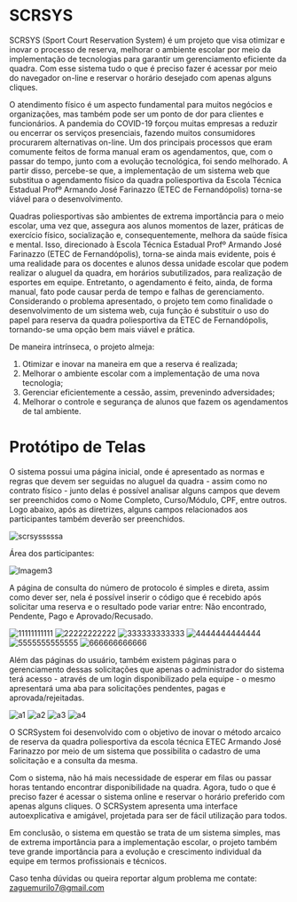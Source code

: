 # SCRSYS
SCRSYS (Sport Court Reservation System) é um projeto que visa otimizar e inovar o processo de
reserva, melhorar o ambiente escolar por meio da implementação de tecnologias para
garantir um gerenciamento eficiente da quadra. Com esse sistema tudo o que é preciso fazer é acessar por meio do navegador on-line e reservar o horário desejado
com apenas alguns cliques.

O atendimento físico é um aspecto fundamental para muitos negócios e organizações,
mas também pode ser um ponto de dor para clientes e funcionários. A pandemia do
COVID-19 forçou muitas empresas a reduzir ou encerrar os serviços presenciais,
fazendo muitos consumidores procurarem alternativas on-line. Um dos principais
processos que eram comumente feitos de forma manual eram os agendamentos, que,
com o passar do tempo, junto com a evolução tecnológica, foi sendo melhorado. A
partir disso, percebe-se que, a implementação de um sistema web que substitua o
agendamento físico da quadra poliesportiva da Escola Técnica Estadual Profº
Armando José Farinazzo (ETEC de Fernandópolis) torna-se viável para o
desenvolvimento.

Quadras poliesportivas são ambientes de extrema importância para o
meio escolar, uma vez que, assegura aos alunos momentos de lazer, práticas de
exercício físico, socialização e, consequentemente, melhora da saúde física e mental.
Isso, direcionado à Escola Técnica Estadual Profº Armando José Farinazzo (ETEC de
Fernandópolis), torna-se ainda mais evidente, pois é uma realidade para os docentes
e alunos dessa unidade escolar que podem realizar o aluguel da quadra, em horários
subutilizados, para realização de esportes em equipe. Entretanto, o agendamento é
feito, ainda, de forma manual, fato pode causar perda de tempo e falhas de
gerenciamento.
Considerando o problema apresentado, o projeto tem como finalidade o
desenvolvimento de um sistema web, cuja função é substituir o uso do papel para
reserva da quadra poliesportiva da ETEC de Fernandópolis, tornando-se uma opção
bem mais viável e prática.

De maneira intrínseca, o projeto almeja:

1. Otimizar e inovar na maneira em que a reserva é realizada;
2. Melhorar o ambiente escolar com a implementação de uma nova
tecnologia;
3. Gerenciar eficientemente a cessão, assim, prevenindo adversidades;
4. Melhorar o controle e segurança de alunos que fazem os
agendamentos de tal ambiente.

# Protótipo de Telas

O sistema possui uma página inicial, onde é apresentado as normas e regras que devem ser seguidas no aluguel da quadra - assim como no contrato físico - junto delas é possível analisar alguns campos que devem ser preenchidos como o Nome Completo, Curso/Módulo, CPF, entre outros. Logo abaixo, após as diretrizes, alguns campos relacionados aos participantes também deverão ser preenchidos.

![scrsysssssa](https://github.com/MuriloZague/SCRSYS/assets/72508114/f07b906e-3de1-4665-b382-d8611657b24a)

Área dos participantes:

![Imagem3](https://github.com/MuriloZague/SCRSYS/assets/72508114/4808c673-a98d-49cd-b040-997490ba5ca5)

A página de consulta do número de protocolo é simples e direta, assim como dever ser, nela é possível inserir o código que é recebido após solicitar uma reserva e o resultado pode variar entre: Não encontrado, Pendente, Pago e Aprovado/Recusado.

![11111111111](https://github.com/MuriloZague/SCRSYS/assets/72508114/4101bf31-b8f8-4b91-83b7-cfaeedae2a07)
![22222222222](https://github.com/MuriloZague/SCRSYS/assets/72508114/4380d243-d922-4487-a4af-4c1b511a54bc)
![333333333333](https://github.com/MuriloZague/SCRSYS/assets/72508114/b5e499b3-1c12-4427-95cc-e33715f61096)
![4444444444444](https://github.com/MuriloZague/SCRSYS/assets/72508114/a8ca996f-3729-4cf2-b9f1-def58ea449b6)
![5555555555555](https://github.com/MuriloZague/SCRSYS/assets/72508114/31db5107-73ed-4e1d-9e32-68d0d7cea2e4)
![666666666666](https://github.com/MuriloZague/SCRSYS/assets/72508114/f2437a97-1029-446c-a403-4826656ceb0f)

Além das páginas do usuário, também existem páginas para o gerenciamento dessas solicitações que apenas o administrador do sistema terá acesso - através de um login disponibilizado pela equipe - o mesmo apresentará uma aba para solicitações pendentes, pagas e aprovada/rejeitadas.

![a1](https://github.com/MuriloZague/SCRSYS/assets/72508114/0fd7f4fb-57a3-4b56-aef5-6688ddaf6ec8)
![a2](https://github.com/MuriloZague/SCRSYS/assets/72508114/eccdf39b-64c5-42b8-8e0d-19bd5825ce95)
![a3](https://github.com/MuriloZague/SCRSYS/assets/72508114/bfac2cc6-fb87-4099-af7b-6d04e4163a42)
![a4](https://github.com/MuriloZague/SCRSYS/assets/72508114/b6bde1e1-4523-4c82-9792-31dfcd3ee157)

O SCRSystem foi desenvolvido com o objetivo de inovar o método arcaico de reserva da quadra poliesportiva da escola técnica ETEC Armando José Farinazzo por meio de um sistema que possibilita o cadastro de uma solicitação e a consulta da mesma.

Com o sistema, não há mais necessidade de esperar em filas ou passar horas tentando encontrar disponibilidade na quadra. Agora, tudo o que é preciso fazer é acessar o sistema online e reservar o horário preferido com apenas alguns cliques. O SCRSystem apresenta uma interface autoexplicativa e amigável, projetada para ser de fácil utilização para todos.

Em conclusão, o sistema em questão se trata de um sistema simples, mas de extrema importância para a implementação escolar, o projeto também teve grande importância para a evolução e crescimento individual da equipe em termos profissionais e técnicos.

Caso tenha dúvidas ou queira reportar algum problema me contate: zaguemurilo7@gmail.com
